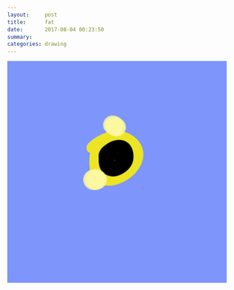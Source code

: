 ```yaml
---
layout:     post
title:      fat
date:       2017-08-04 00:23:50
summary:    
categories: drawing
---
```

![fat](/images/diary/fat.png "seriously noticeable")

